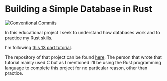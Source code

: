 # Building a Simple Database in Rust

[![Conventional Commits](https://img.shields.io/badge/Conventional%20Commits-1.0.0-yellow.svg)](https://conventionalcommits.org)

In this educational project I seek to understand
how databases work and to practice my Rust skills.

I'm following [this 13 part tutorial](https://cstack.github.io/db_tutorial/).

The repository of that project can be found [here](https://github.com/cstack/db_tutorial).
The person that wrote that tutorial mainly used C but as I mentioned I'll be using the Rust
programming language to complete this project for no particular reason, other than practice.
